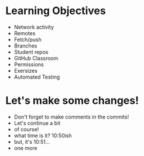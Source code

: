 # Learning Objectives

* Network activity
* Remotes
* Fetch/push
* Branches
* Student repos
* GitHub Classroom
* Permissions
* Exersizes
* Automated Testing

# Let's make some changes!
* Don't forget to make comments in the commits!
* Let's continue a bit
* of course!
* what time is it? 10:50ish
* but, it's 10:51...
* one more
